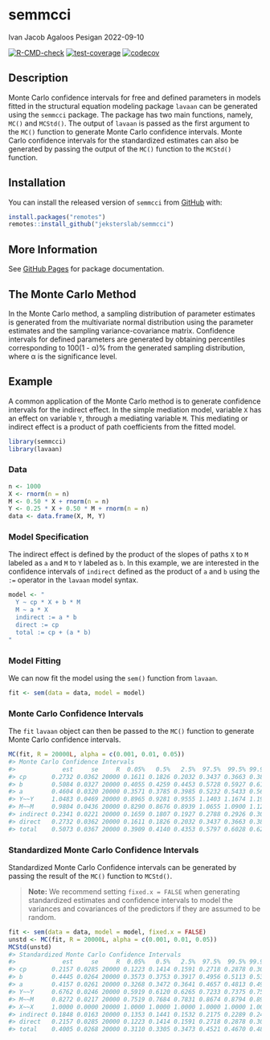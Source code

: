 semmcci
================
Ivan Jacob Agaloos Pesigan
2022-09-10

<!-- README.md is generated from README.Rmd. Please edit that file -->
<!-- badges: start -->

[![R-CMD-check](https://github.com/jeksterslab/semmcci/workflows/R-CMD-check/badge.svg)](https://github.com/jeksterslab/semmcci/actions)
[![test-coverage](https://github.com/jeksterslab/semmcci/actions/workflows/test-coverage.yaml/badge.svg)](https://github.com/jeksterslab/semmcci/actions/workflows/test-coverage.yaml)
[![codecov](https://codecov.io/gh/jeksterslab/semmcci/branch/main/graph/badge.svg?token=KVLUET3DJ6)](https://codecov.io/gh/jeksterslab/semmcci)
<!-- badges: end -->

## Description

Monte Carlo confidence intervals for free and defined parameters in
models fitted in the structural equation modeling package `lavaan` can
be generated using the `semmcci` package. The package has two main
functions, namely, `MC()` and `MCStd()`. The output of `lavaan` is
passed as the first argument to the `MC()` function to generate Monte
Carlo confidence intervals. Monte Carlo confidence intervals for the
standardized estimates can also be generated by passing the output of
the `MC()` function to the `MCStd()` function.

## Installation

You can install the released version of `semmcci` from
[GitHub](https://github.com/jeksterslab/semmcci) with:

``` r
install.packages("remotes")
remotes::install_github("jeksterslab/semmcci")
```

## More Information

See [GitHub Pages](https://jeksterslab.github.io/semmcci/index.html) for
package documentation.

## The Monte Carlo Method

In the Monte Carlo method, a sampling distribution of parameter
estimates is generated from the multivariate normal distribution using
the parameter estimates and the sampling variance-covariance matrix.
Confidence intervals for defined parameters are generated by obtaining
percentiles corresponding to 100(1 - α)% from the generated sampling
distribution, where α is the significance level.

## Example

A common application of the Monte Carlo method is to generate confidence
intervals for the indirect effect. In the simple mediation model,
variable `X` has an effect on variable `Y`, through a mediating variable
`M`. This mediating or indirect effect is a product of path coefficients
from the fitted model.

``` r
library(semmcci)
library(lavaan)
```

### Data

``` r
n <- 1000
X <- rnorm(n = n)
M <- 0.50 * X + rnorm(n = n)
Y <- 0.25 * X + 0.50 * M + rnorm(n = n)
data <- data.frame(X, M, Y)
```

### Model Specification

The indirect effect is defined by the product of the slopes of paths `X`
to `M` labeled as `a` and `M` to `Y` labeled as `b`. In this example, we
are interested in the confidence intervals of `indirect` defined as the
product of `a` and `b` using the `:=` operator in the `lavaan` model
syntax.

``` r
model <- "
  Y ~ cp * X + b * M
  M ~ a * X
  indirect := a * b
  direct := cp
  total := cp + (a * b)
"
```

### Model Fitting

We can now fit the model using the `sem()` function from `lavaan`.

``` r
fit <- sem(data = data, model = model)
```

### Monte Carlo Confidence Intervals

The `fit` `lavaan` object can then be passed to the `MC()` function to
generate Monte Carlo confidence intervals.

``` r
MC(fit, R = 20000L, alpha = c(0.001, 0.01, 0.05))
#> Monte Carlo Confidence Intervals
#>             est     se     R  0.05%   0.5%   2.5%  97.5%  99.5% 99.95%
#> cp       0.2732 0.0362 20000 0.1611 0.1826 0.2032 0.3437 0.3663 0.3896
#> b        0.5084 0.0327 20000 0.4055 0.4259 0.4453 0.5728 0.5927 0.6131
#> a        0.4604 0.0320 20000 0.3571 0.3785 0.3985 0.5232 0.5433 0.5685
#> Y~~Y     1.0483 0.0469 20000 0.8965 0.9281 0.9555 1.1403 1.1674 1.1934
#> M~~M     0.9804 0.0436 20000 0.8290 0.8676 0.8939 1.0655 1.0900 1.1211
#> indirect 0.2341 0.0221 20000 0.1659 0.1807 0.1927 0.2788 0.2926 0.3087
#> direct   0.2732 0.0362 20000 0.1611 0.1826 0.2032 0.3437 0.3663 0.3896
#> total    0.5073 0.0367 20000 0.3909 0.4140 0.4353 0.5797 0.6028 0.6287
```

### Standardized Monte Carlo Confidence Intervals

Standardized Monte Carlo Confidence intervals can be generated by
passing the result of the `MC()` function to `MCStd()`.

> **Note:** We recommend setting `fixed.x = FALSE` when generating
> standardized estimates and confidence intervals to model the variances
> and covariances of the predictors if they are assumed to be random.

``` r
fit <- sem(data = data, model = model, fixed.x = FALSE)
unstd <- MC(fit, R = 20000L, alpha = c(0.001, 0.01, 0.05))
MCStd(unstd)
#> Standardized Monte Carlo Confidence Intervals
#>             est     se     R  0.05%   0.5%   2.5%  97.5%  99.5% 99.95%
#> cp       0.2157 0.0285 20000 0.1223 0.1414 0.1591 0.2718 0.2878 0.3031
#> b        0.4445 0.0264 20000 0.3573 0.3753 0.3917 0.4956 0.5113 0.5325
#> a        0.4157 0.0261 20000 0.3268 0.3472 0.3641 0.4657 0.4813 0.4981
#> Y~~Y     0.6762 0.0246 20000 0.5919 0.6120 0.6265 0.7233 0.7375 0.7522
#> M~~M     0.8272 0.0217 20000 0.7519 0.7684 0.7831 0.8674 0.8794 0.8932
#> X~~X     1.0000 0.0000 20000 1.0000 1.0000 1.0000 1.0000 1.0000 1.0000
#> indirect 0.1848 0.0163 20000 0.1353 0.1441 0.1532 0.2175 0.2289 0.2414
#> direct   0.2157 0.0285 20000 0.1223 0.1414 0.1591 0.2718 0.2878 0.3031
#> total    0.4005 0.0268 20000 0.3110 0.3305 0.3473 0.4521 0.4670 0.4822
```
